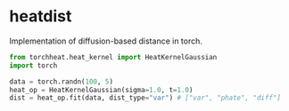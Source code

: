 # heatdist
Implementation of diffusion-based distance in torch.

```python
from torchheat.heat_kernel import HeatKernelGaussian
import torch    

data = torch.randn(100, 5)
heat_op = HeatKernelGaussian(sigma=1.0, t=1.0)
dist = heat_op.fit(data, dist_type="var") # ["var", "phate", "diff"]
```
